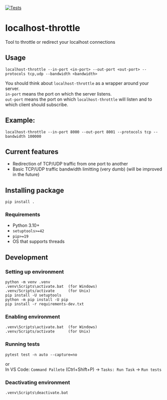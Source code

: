 [![Tests](https://github.com/CrafterKolyan/localhost-throttle/actions/workflows/tests.yml/badge.svg?branch=main)](https://github.com/CrafterKolyan/localhost-throttle/actions/workflows/tests.yml)

# localhost-throttle
Tool to throttle or redirect your localhost connections

## Usage
```
localhost-throttle --in-port <in-port> --out-port <out-port> --protocols tcp,udp --bandwidth <bandwidth>
```

You should think about `localhost-throttle` as a wrapper around your server.<br>
`in-port` means the port on which the server listens.<br>
`out-port` means the port on which `localhost-throttle` will listen and to which client should subscribe.

## Example:
```
localhost-throttle --in-port 8000 --out-port 8001 --protocols tcp --bandwidth 100000
```

## Current features
- Redirection of TCP/UDP traffic from one port to another
- Basic TCP/UDP traffic bandwidth limitting (very dumb) (will be improved in the future)

## Installing package
```
pip install .
```

### Requirements
- Python 3.10+
- `setuptools>=42`
- `pip>=19`
- OS that supports threads

## Development
### Setting up environment
```
python -m venv .venv
.venv\Scripts\activate.bat  (for Windows)
.venv/Scripts/activate      (for Unix)
pip install -U setuptools
python -m pip install -U pip
pip install -r requirements-dev.txt
```

### Enabling environment
```
.venv\Scripts\activate.bat  (for Windows)
.venv/Scripts/activate      (for Unix)
```


### Running tests
```
pytest test -n auto --capture=no
```
or<br>
In VS Code: `Command Pallete` (Ctrl+Shift+P) -> `Tasks: Run Task` -> `Run tests`

### Deactivating environment
```
.venv\Scripts\deactivate.bat
```
